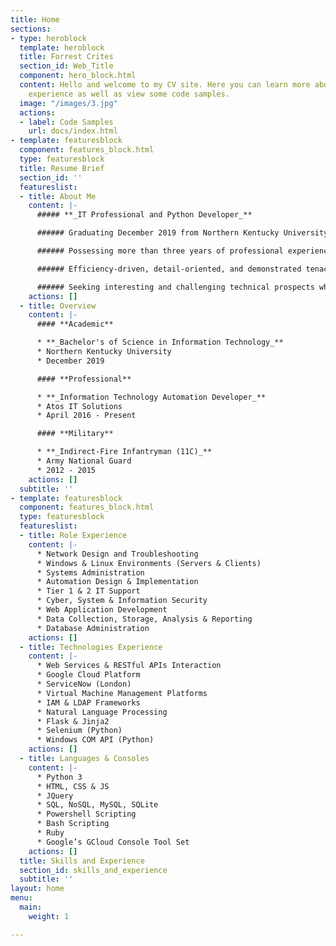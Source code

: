 ```yaml
---
title: Home
sections:
- type: heroblock
  template: heroblock
  title: Forrest Crites
  section_id: Web_Title
  component: hero_block.html
  content: Hello and welcome to my CV site. Here you can learn more about my professional
    experience as well as view some code samples.
  image: "/images/3.jpg"
  actions:
  - label: Code Samples
    url: docs/index.html
- template: featuresblock
  component: features_block.html
  type: featuresblock
  title: Resume Brief
  section_id: ''
  featureslist:
  - title: About Me
    content: |-
      ##### **_IT Professional and Python Developer_**

      ###### Graduating December 2019 from Northern Kentucky University with a Bachelor of Science in Computer Information Technology with a concentration in Cyber Security.

      ###### Possessing more than three years of professional experience in IT while interacting with a broad range of technologies. Additionally, more than three years of consistent and diverse utilization of the Python language in a professional environment.

      ###### Efficiency-driven, detail-oriented, and demonstrated tenacity in learning and solving difficult problems.

      ###### Seeking interesting and challenging technical prospects where comprehensive IT knowledge compounded with coding abilities would be greatly beneficial to the team and organization.
    actions: []
  - title: Overview
    content: |-
      #### **Academic**

      * **_Bachelor's of Science in Information Technology_**
      * Northern Kentucky University
      * December 2019

      #### **Professional**

      * **_Information Technology Automation Developer_**
      * Atos IT Solutions
      * April 2016 - Present

      #### **Military**

      * **_Indirect-Fire Infantryman (11C)_**
      * Army National Guard
      * 2012 - 2015
    actions: []
  subtitle: ''
- template: featuresblock
  component: features_block.html
  type: featuresblock
  featureslist:
  - title: Role Experience
    content: |-
      * Network Design and Troubleshooting
      * Windows & Linux Environments (Servers & Clients)
      * Systems Administration
      * Automation Design & Implementation
      * Tier 1 & 2 IT Support
      * Cyber, System & Information Security
      * Web Application Development
      * Data Collection, Storage, Analysis & Reporting
      * Database Administration
    actions: []
  - title: Technologies Experience
    content: |-
      * Web Services & RESTful APIs Interaction
      * Google Cloud Platform
      * ServiceNow (London)
      * Virtual Machine Management Platforms
      * IAM & LDAP Frameworks
      * Natural Language Processing
      * Flask & Jinja2
      * Selenium (Python)
      * Windows COM API (Python)
    actions: []
  - title: Languages & Consoles
    content: |-
      * Python 3
      * HTML, CSS & JS
      * JQuery
      * SQL, NoSQL, MySQL, SQLite
      * Powershell Scripting
      * Bash Scripting
      * Ruby
      * Google’s GCloud Console Tool Set
    actions: []
  title: Skills and Experience
  section_id: skills_and_experience
  subtitle: ''
layout: home
menu:
  main:
    weight: 1

---
```

